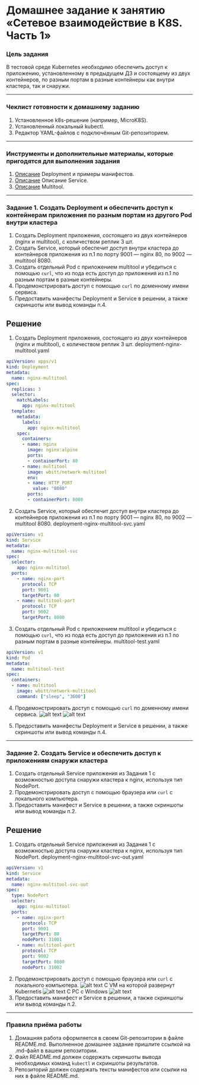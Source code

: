 # Домашнее задание к занятию «Сетевое взаимодействие в K8S. Часть 1»

### Цель задания

В тестовой среде Kubernetes необходимо обеспечить доступ к приложению, установленному в предыдущем ДЗ и состоящему из двух контейнеров, по разным портам в разные контейнеры как внутри кластера, так и снаружи.

------

### Чеклист готовности к домашнему заданию

1. Установленное k8s-решение (например, MicroK8S).
2. Установленный локальный kubectl.
3. Редактор YAML-файлов с подключённым Git-репозиторием.

------

### Инструменты и дополнительные материалы, которые пригодятся для выполнения задания

1. [Описание](https://kubernetes.io/docs/concepts/workloads/controllers/deployment/) Deployment и примеры манифестов.
2. [Описание](https://kubernetes.io/docs/concepts/services-networking/service/) Описание Service.
3. [Описание](https://github.com/wbitt/Network-MultiTool) Multitool.

------

### Задание 1. Создать Deployment и обеспечить доступ к контейнерам приложения по разным портам из другого Pod внутри кластера

1. Создать Deployment приложения, состоящего из двух контейнеров (nginx и multitool), с количеством реплик 3 шт.
2. Создать Service, который обеспечит доступ внутри кластера до контейнеров приложения из п.1 по порту 9001 — nginx 80, по 9002 — multitool 8080.
3. Создать отдельный Pod с приложением multitool и убедиться с помощью `curl`, что из пода есть доступ до приложения из п.1 по разным портам в разные контейнеры.
4. Продемонстрировать доступ с помощью `curl` по доменному имени сервиса.
5. Предоставить манифесты Deployment и Service в решении, а также скриншоты или вывод команды п.4.

## Решение

1. Создать Deployment приложения, состоящего из двух контейнеров (nginx и multitool), с количеством реплик 3 шт.
deployment-nginx-multitool.yaml
```yaml
apiVersion: apps/v1
kind: Deployment
metadata:
  name: nginx-multitool
spec:
  replicas: 3
  selector:
    matchLabels:
      app: nginx-multitool
  template:
    metadata:
      labels:
        app: nginx-multitool
    spec:
      containers:
      - name: nginx
        image: nginx:alpine
        ports:
        - containerPort: 80
      - name: multitool
        image: wbitt/network-multitool
        env:
        - name: HTTP_PORT
          value: "8080"
        ports:
        - containerPort: 8080
```
2. Создать Service, который обеспечит доступ внутри кластера до контейнеров приложения из п.1 по порту 9001 — nginx 80, по 9002 — multitool 8080.
deployment-nginx-multitool-svc.yaml
```yaml
apiVersion: v1
kind: Service
metadata:
  name: nginx-multitool-svc
spec:
  selector:
    app: nginx-multitool
  ports:
    - name: nginx-port
      protocol: TCP
      port: 9001
      targetPort: 80
    - name: multitool-port
      protocol: TCP
      port: 9002
      targetPort: 8080
```
3. Создать отдельный Pod с приложением multitool и убедиться с помощью `curl`, что из пода есть доступ до приложения из п.1 по разным портам в разные контейнеры.
multitool-test.yaml
```yaml
apiVersion: v1
kind: Pod
metadata:
  name: multitool-test
spec:
  containers:
  - name: multitool
    image: wbitt/network-multitool
    command: ["sleep", "3600"]
```
4. Продемонстрировать доступ с помощью `curl` по доменному имени сервиса.
![alt text](https://github.com/VN351/kube-04/raw/main/images/1-1.jpg)
![alt text](https://github.com/VN351/kube-04/raw/main/images/1-2.jpg)

5. Предоставить манифесты Deployment и Service в решении, а также скриншоты или вывод команды п.4.

------

### Задание 2. Создать Service и обеспечить доступ к приложениям снаружи кластера

1. Создать отдельный Service приложения из Задания 1 с возможностью доступа снаружи кластера к nginx, используя тип NodePort.
2. Продемонстрировать доступ с помощью браузера или `curl` с локального компьютера.
3. Предоставить манифест и Service в решении, а также скриншоты или вывод команды п.2.

## Решение

1. Создать отдельный Service приложения из Задания 1 с возможностью доступа снаружи кластера к nginx, используя тип NodePort.
deployment-nginx-multitool-svc-out.yaml
```yaml
apiVersion: v1
kind: Service
metadata:
  name: nginx-multitool-svc-out
spec:
  type: NodePort
  selector:
    app: nginx-multitool
  ports:
    - name: nginx-port
      protocol: TCP
      port: 9001
      targetPort: 80
      nodePort: 31001
    - name: multitool-port
      protocol: TCP
      port: 9002
      targetPort: 8080
      nodePort: 31002
```
2. Продемонстрировать доступ с помощью браузера или `curl` с локального компьютера.
![alt text](https://github.com/VN351/kube-04/raw/main/images/2-1.jpg)
С VM на которой развернут Kubernetis
![alt text](https://github.com/VN351/kube-04/raw/main/images/2-2.jpg)
С PC с Windows
![alt text](https://github.com/VN351/kube-04/raw/main/images/2-3.jpg)
3. Предоставить манифест и Service в решении, а также скриншоты или вывод команды п.2.

------

### Правила приёма работы
1. Домашняя работа оформляется в своем Git-репозитории в файле README.md. Выполненное домашнее задание пришлите ссылкой на .md-файл в вашем репозитории.
2. Файл README.md должен содержать скриншоты вывода необходимых команд `kubectl` и скриншоты результатов.
3. Репозиторий должен содержать тексты манифестов или ссылки на них в файле README.md.

